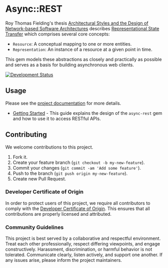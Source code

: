# Async::REST

Roy Thomas Fielding's thesis [Architectural Styles and the Design of Network-based Software Architectures](https://www.ics.uci.edu/~fielding/pubs/dissertation/top.htm) describes [Representational State Transfer](https://www.ics.uci.edu/~fielding/pubs/dissertation/rest_arch_style.htm) which comprises several core concepts:

  - `Resource`: A conceptual mapping to one or more entities.
  - `Representation`: An instance of a resource at a given point in time.

This gem models these abstractions as closely and practically as possible and serves as a basis for building asynchronous web clients.

[![Development Status](https://github.com/socketry/async-rest/workflows/Test/badge.svg)](https://github.com/socketry/async-rest/actions?workflow=Test)

## Usage

Please see the [project documentation](https://socketry.github.io/async-rest/) for more details.

  - [Getting Started](https://socketry.github.io/async-rest/guides/getting-started/index) - This guide explains the design of the `async-rest` gem and how to use it to access RESTful APIs.

## Contributing

We welcome contributions to this project.

1.  Fork it.
2.  Create your feature branch (`git checkout -b my-new-feature`).
3.  Commit your changes (`git commit -am 'Add some feature'`).
4.  Push to the branch (`git push origin my-new-feature`).
5.  Create new Pull Request.

### Developer Certificate of Origin

In order to protect users of this project, we require all contributors to comply with the [Developer Certificate of Origin](https://developercertificate.org/). This ensures that all contributions are properly licensed and attributed.

### Community Guidelines

This project is best served by a collaborative and respectful environment. Treat each other professionally, respect differing viewpoints, and engage constructively. Harassment, discrimination, or harmful behavior is not tolerated. Communicate clearly, listen actively, and support one another. If any issues arise, please inform the project maintainers.
